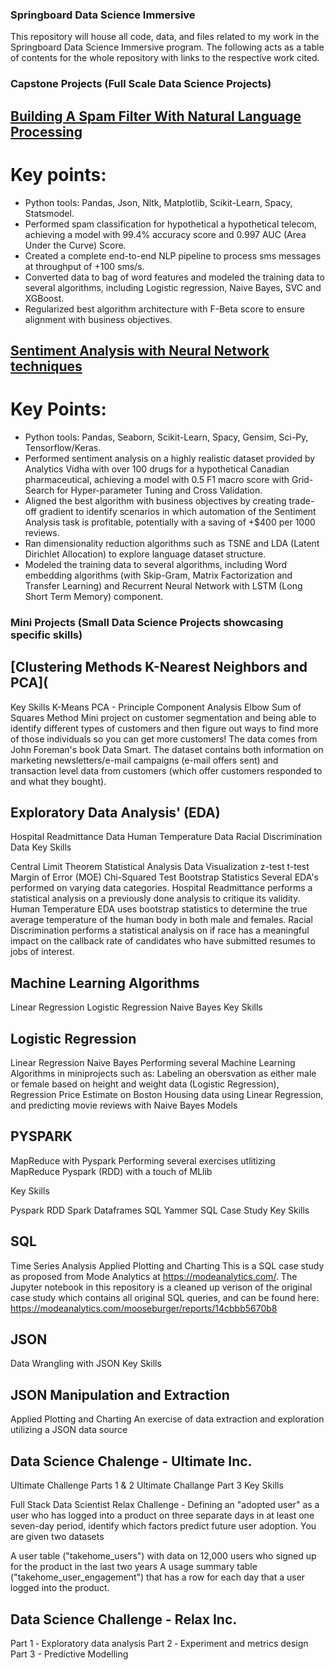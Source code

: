 ### Springboard Data Science Immersive
This repository will house all code, data, and files related to my work in the Springboard Data Science Immersive program. The following acts as a table of contents for the whole repository with links to the respective work cited.

### Capstone Projects (Full Scale Data Science Projects)

## [Building A Spam Filter With Natural Language Processing](https://github.com/zachnguyen/Data-Science---Springboard/tree/master/SMS%20Spam%20Filter)

# Key points:
- Python tools: Pandas, Json, Nltk, Matplotlib, Scikit-Learn, Spacy, Statsmodel.
- Performed spam classification for hypothetical a hypothetical telecom, achieving a model with 99.4% accuracy score and 0.997 AUC (Area Under the Curve) Score.
- Created a complete end-to-end NLP pipeline to process sms messages at throughput of +100 sms/s.
- Converted data to bag of word features and modeled the training data to several algorithms, including Logistic regression, Naive Bayes, SVC and XGBoost.
- Regularized best algorithm architecture with F-Beta score to ensure alignment with business objectives.

## [Sentiment Analysis with Neural Network techniques](https://github.com/zachnguyen/Data-Science---Springboard/tree/master/Drug%20Sentiment%20Review)

# Key Points:
- Python tools: Pandas, Seaborn, Scikit-Learn, Spacy, Gensim, Sci-Py, Tensorflow/Keras.
- Performed sentiment analysis on a highly realistic dataset provided by Analytics Vidha with over 100 drugs for a hypothetical Canadian pharmaceutical, achieving a model with 0.5 F1 macro score with Grid-Search for Hyper-parameter Tuning and Cross Validation.
- Aligned the best algorithm with business objectives by creating trade-off gradient to identify scenarios in which automation of the Sentiment Analysis task is profitable, potentially with a saving of +$400 per 1000 reviews.
- Ran dimensionality reduction algorithms such as TSNE and LDA (Latent Dirichlet Allocation) to explore language dataset structure.
- Modeled the training data to several algorithms, including Word embedding algorithms (with Skip-Gram, Matrix Factorization and Transfer Learning) and Recurrent Neural Network with LSTM (Long Short Term Memory) component.

### Mini Projects (Small Data Science Projects showcasing specific skills)

## [Clustering Methods K-Nearest Neighbors and PCA](
Key Skills
K-Means
PCA - Principle Component Analysis
Elbow Sum of Squares Method
Mini project on customer segmentation and being able to identify different types of customers and then figure out ways to find more of those individuals so you can get more customers! The data comes from John Foreman's book Data Smart. The dataset contains both information on marketing newsletters/e-mail campaigns (e-mail offers sent) and transaction level data from customers (which offer customers responded to and what they bought).

## Exploratory Data Analysis' (EDA)
Hospital Readmittance Data
Human Temperature Data
Racial Discrimination Data
Key Skills

Central Limit Theorem
Statistical Analysis
Data Visualization
z-test
t-test
Margin of Error (MOE)
Chi-Squared Test
Bootstrap Statistics
Several EDA's performed on varying data categories. Hospital Readmittance performs a statistical analysis on a previously done analysis to critique its validity. Human Temperature EDA uses bootstrap statistics to determine the true average temperature of the human body in both male and females. Racial Discrimination performs a statistical analysis on if race has a meaningful impact on the callback rate of candidates who have submitted resumes to jobs of interest.

## Machine Learning Algorithms
Linear Regression
Logistic Regression
Naive Bayes
Key Skills

## Logistic Regression
Linear Regression
Naive Bayes
Performing several Machine Learning Algorithms in miniprojects such as: Labeling an obersvation as either male or female based on height and weight data (Logistic Regression), Regression Price Estimate on Boston Housing data using Linear Regression, and predicting movie reviews with Naive Bayes Models

## PYSPARK
MapReduce with Pyspark
Performing several exercises utlitizing MapReduce Pyspark (RDD) with a touch of MLlib

Key Skills

Pyspark
RDD
Spark Dataframes
SQL
Yammer SQL Case Study
Key Skills

## SQL
Time Series Analysis
Applied Plotting and Charting
This is a SQL case study as proposed from Mode Analytics at https://modeanalytics.com/. The Jupyter notebook in this repository is a cleaned up verison of the original case study which contains all original SQL queries, and can be found here: https://modeanalytics.com/mooseburger/reports/14cbbb5670b8

## JSON
Data Wrangling with JSON
Key Skills

## JSON Manipulation and Extraction
Applied Plotting and Charting
An exercise of data extraction and exploration utilizing a JSON data source

## Data Science Chalenge - Ultimate Inc.
Ultimate Challenge Parts 1 & 2
Ultimate Challange Part 3
Key Skills

Full Stack Data Scientist
Relax Challenge - Defining an "adopted user" as a user who has logged into a product on three separate days in at least one seven-day period, identify which factors predict future user adoption. You are given two datasets

A user table ("takehome_users") with data on 12,000 users who signed up for the product in the last two years
A usage summary table ("takehome_user_engagement") that has a row for each day that a user logged into the product.
## Data Science Challenge - Relax Inc.

Part 1 ‐ Exploratory data analysis
Part 2 ‐ Experiment and metrics design
Part 3 - Predictive Modelling
